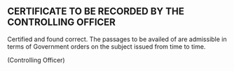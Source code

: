 ## CERTIFICATE TO BE RECORDED BY THE CONTROLLING OFFICER

Certified and found correct. The passages to be availed of are admissible in terms of Government orders on the subject issued from time to time.

(Controlling Officer)
